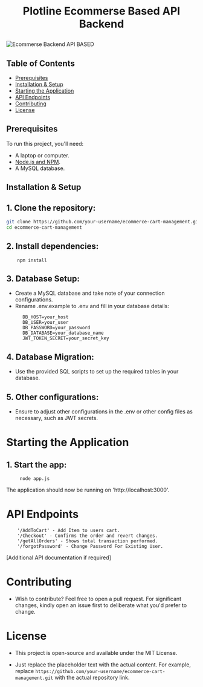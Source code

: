 
  <h1><p align="center"><b><b>Plotline Ecommerse Based API Backend</b></b>
</p></h1>


![Ecommerse Backend   API BASED ](https://github.com/Hjiwnain/PlotLine-Ecommerce/assets/80636235/38888a2b-817e-4f01-88c8-0cd18f16bef2)

## Table of Contents

- [Prerequisites](#prerequisites)
- [Installation & Setup](#installation--setup)
- [Starting the Application](#starting-the-application)
- [API Endpoints](#api-endpoints)
- [Contributing](#contributing)
- [License](#license)

## Prerequisites

To run this project, you'll need:

- A laptop or computer.
- [Node.js and NPM](https://nodejs.org/).
- A MySQL database.

## Installation & Setup

## 1. **Clone the repository:**
   ```bash
   git clone https://github.com/your-username/ecommerce-cart-management.git
   cd ecommerce-cart-management
```

## 2. Install dependencies:
  ```
      npm install
  ```


## 3. Database Setup:
- Create a MySQL database and take note of your connection configurations.
- Rename .env.example to .env and fill in your database details:
```
      DB_HOST=your_host
      DB_USER=your_user
      DB_PASSWORD=your_password
      DB_DATABASE=your_database_name
      JWT_TOKEN_SECRET=your_secret_key
```
## 4. Database Migration:
- Use the provided SQL scripts to set up the required tables in your database.

## 5. Other configurations:
- Ensure to adjust other configurations in the .env or other config files as necessary, such as JWT secrets.

# Starting the Application

## 1. Start the app:
```
     node app.js
```

The application should now be running on 'http://localhost:3000'.

# API Endpoints

        '/AddToCart' - Add Item to users cart.
        '/Checkout' - Confirms the order and revert changes.
        '/getAllOrders' - Shows total transaction performed.
        '/forgotPassword' - Change Password For Existing User.

 [Additional API documentation if required]

# Contributing

- Wish to contribute? Feel free to open a pull request. For significant changes, kindly open an issue first to deliberate what you'd prefer to change.

# License

- This project is open-source and available under the MIT License.

    
- Just replace the placeholder text with the actual content. For example, replace `https://github.com/your-username/ecommerce-cart-management.git` with the actual 
  repository link.







